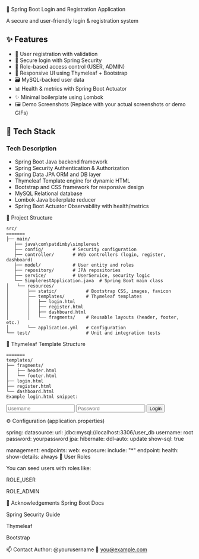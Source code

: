 🔐 Spring Boot Login and Registration Application

A secure and user-friendly login & registration system

✨ Features
-------------
+ 📝 User registration with validation
+ 🔐 Secure login with Spring Security
+ 👤 Role-based access control (USER, ADMIN)
+ 🎨 Responsive UI using Thymeleaf + Bootstrap
+ 🗃️ MySQL-backed user data
+ 📊 Health & metrics with Spring Boot Actuator
+ ✨ Minimal boilerplate using Lombok
+ 🖼️ Demo Screenshots
(Replace with your actual screenshots or demo GIFs)

🧱 Tech Stack
-------------
### Tech	        Description

+ Spring Boot	    Java backend framework
+ Spring Security	Authentication & Authorization
+ Spring Data JPA	ORM and DB layer
+ Thymeleaf	        Template engine for dynamic HTML
+ Bootstrap and	CSS framework for responsive design
+ MySQL	            Relational database
+ Lombok	        Java boilerplate reducer
+ Spring Boot Actuator	Observability with health/metrics

📁 Project Structure
```
src/
=======
├── main/
   ├── java\com\patdimby\simplerest
   ├── config/           # Security configuration
   ├── controller/       # Web controllers (login, register, dashboard)
   ├── model/            # User entity and roles
   ├── repository/       # JPA repositories
   ├── service/          # UserService, security logic
   └── SimplerestApplication.java  # Spring Boot main class
│   └── resources/
│       ├── static/           # Bootstrap CSS, images, favicon
│       ├── templates/        # Thymeleaf templates
│       │   ├── login.html
│       │   ├── register.html
│       │   ├── dashboard.html
│       │   └── fragments/    # Reusable layouts (header, footer, etc.)
│       └── application.yml   # Configuration
└── test/                     # Unit and integration tests
```
🧩 Thymeleaf Template Structure
```
=======
templates/
├── fragments/
│   ├── header.html
│   └── footer.html
├── login.html
├── register.html
└── dashboard.html
Example login.html snippet:
```
<form th:action="@{/login}" method="post">
  <input type="text" name="username" class="form-control" placeholder="Username" required />
  <input type="password" name="password" class="form-control" placeholder="Password" required />
  <button type="submit" class="btn btn-primary">Login</button>
</form>

⚙️ Configuration (application.properties)

spring:
  datasource:
    url: jdbc:mysql://localhost:3306/user_db
    username: root
    password: yourpassword
  jpa:
    hibernate:
      ddl-auto: update
    show-sql: true

management:
  endpoints:
    web:
      exposure:
        include: "*"
  endpoint:
    health:
      show-details: always
🧪 User Roles

You can seed users with roles like:

ROLE_USER

ROLE_ADMIN



🙌 Acknowledgements
Spring Boot Docs

Spring Security Guide

Thymeleaf

Bootstrap

📫 Contact
Author: @yourusername
📧 you@example.com
